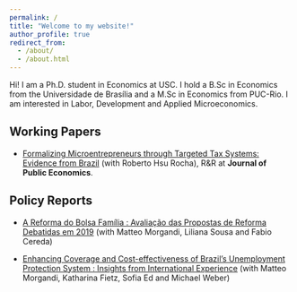 ```yaml
---
permalink: /
title: "Welcome to my website!"
author_profile: true
redirect_from: 
  - /about/
  - /about.html
---
```


Hi! I am a Ph.D. student in Economics at USC. I hold a B.Sc in Economics from the Universidade de Brasília and a M.Sc in Economics from PUC-Rio. I am interested in Labor, Development and Applied Microeconomics.

## Working Papers

* [Formalizing Microentrepreneurs through Targeted Tax Systems: Evidence from Brazil](https://github.com/robertohsurocha/MEI/raw/main/MEI_farias_hrocha.pdf) (with Roberto Hsu Rocha), R&R at **Journal of Public Economics**.

## Policy Reports

* [A Reforma do Bolsa Família : Avaliação das Propostas de Reforma Debatidas em 2019](https://hdl.handle.net/10986/37708) (with Matteo Morgandi, Liliana Sousa and Fabio Cereda)

* [Enhancing Coverage and Cost-effectiveness of Brazil’s Unemployment Protection System : Insights from International Experience](http://documents.worldbank.org/curated/en/570141612933174121) (with Matteo Morgandi, Katharina Fietz, Sofia Ed and Michael Weber)